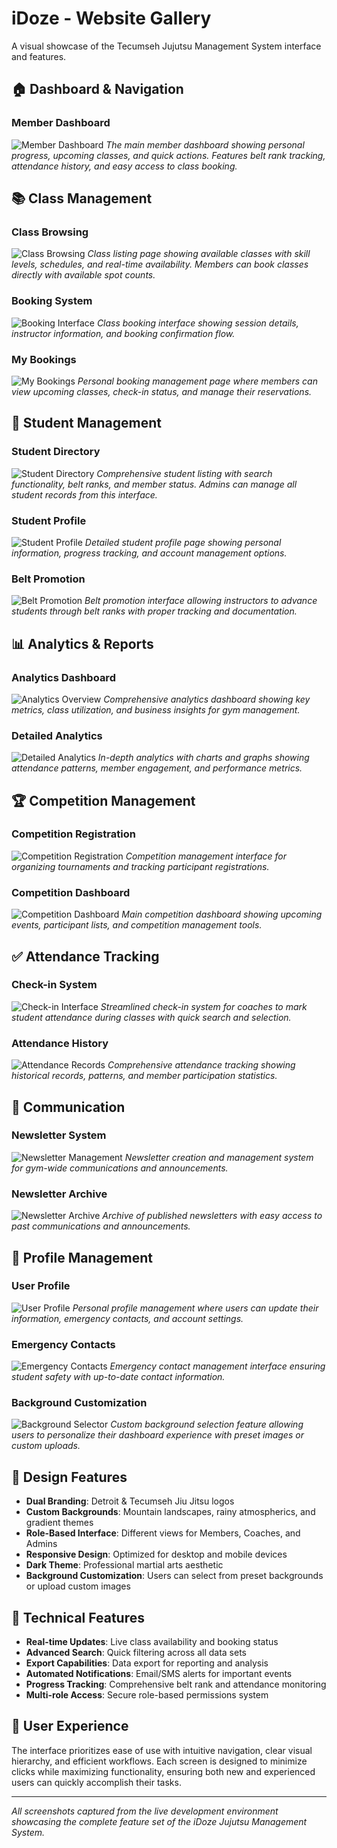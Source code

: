 # iDoze - Website Gallery

A visual showcase of the Tecumseh Jujutsu Management System interface and features.

## 🏠 Dashboard & Navigation

### Member Dashboard
![Member Dashboard](img/site/Screenshot%202025-09-15%20134215.png)
*The main member dashboard showing personal progress, upcoming classes, and quick actions. Features belt rank tracking, attendance history, and easy access to class booking.*

## 📚 Class Management

### Class Browsing
![Class Browsing](img/site/Screenshot%202025-09-15%20134552.png)
*Class listing page showing available classes with skill levels, schedules, and real-time availability. Members can book classes directly with available spot counts.*

### Booking System
![Booking Interface](img/site/Screenshot%202025-09-15%20135040.png)
*Class booking interface showing session details, instructor information, and booking confirmation flow.*

### My Bookings
![My Bookings](img/site/Screenshot%202025-09-15%20135100.png)
*Personal booking management page where members can view upcoming classes, check-in status, and manage their reservations.*

## 👥 Student Management

### Student Directory
![Student Directory](img/site/Screenshot%202025-09-15%20135124.png)
*Comprehensive student listing with search functionality, belt ranks, and member status. Admins can manage all student records from this interface.*

### Student Profile
![Student Profile](img/site/Screenshot%202025-09-15%20135139.png)
*Detailed student profile page showing personal information, progress tracking, and account management options.*

### Belt Promotion
![Belt Promotion](img/site/Screenshot%202025-09-15%20135156.png)
*Belt promotion interface allowing instructors to advance students through belt ranks with proper tracking and documentation.*

## 📊 Analytics & Reports

### Analytics Dashboard
![Analytics Overview](img/site/Screenshot%202025-09-15%20135216.png)
*Comprehensive analytics dashboard showing key metrics, class utilization, and business insights for gym management.*

### Detailed Analytics
![Detailed Analytics](img/site/Screenshot%202025-09-15%20135257.png)
*In-depth analytics with charts and graphs showing attendance patterns, member engagement, and performance metrics.*

## 🏆 Competition Management

### Competition Registration
![Competition Registration](img/site/Screenshot%202025-09-15%20135320.png)
*Competition management interface for organizing tournaments and tracking participant registrations.*

### Competition Dashboard
![Competition Dashboard](img/site/Screenshot%202025-09-15%20135400.png)
*Main competition dashboard showing upcoming events, participant lists, and competition management tools.*

## ✅ Attendance Tracking

### Check-in System
![Check-in Interface](img/site/Screenshot%202025-09-15%20135503.png)
*Streamlined check-in system for coaches to mark student attendance during classes with quick search and selection.*

### Attendance History
![Attendance Records](img/site/Screenshot%202025-09-15%20135528.png)
*Comprehensive attendance tracking showing historical records, patterns, and member participation statistics.*

## 📧 Communication

### Newsletter System
![Newsletter Management](img/site/Screenshot%202025-09-15%20135558.png)
*Newsletter creation and management system for gym-wide communications and announcements.*

### Newsletter Archive
![Newsletter Archive](img/site/Screenshot%202025-09-15%20135716.png)
*Archive of published newsletters with easy access to past communications and announcements.*

## 👤 Profile Management

### User Profile
![User Profile](img/site/Screenshot%202025-09-15%20135825.png)
*Personal profile management where users can update their information, emergency contacts, and account settings.*

### Emergency Contacts
![Emergency Contacts](img/site/Screenshot%202025-09-15%20140016.png)
*Emergency contact management interface ensuring student safety with up-to-date contact information.*

### Background Customization
![Background Selector](img/site/Screenshot%202025-09-15%20140043.png)
*Custom background selection feature allowing users to personalize their dashboard experience with preset images or custom uploads.*

## 🎨 Design Features

- **Dual Branding**: Detroit & Tecumseh Jiu Jitsu logos
- **Custom Backgrounds**: Mountain landscapes, rainy atmospherics, and gradient themes
- **Role-Based Interface**: Different views for Members, Coaches, and Admins
- **Responsive Design**: Optimized for desktop and mobile devices
- **Dark Theme**: Professional martial arts aesthetic
- **Background Customization**: Users can select from preset backgrounds or upload custom images

## 🔧 Technical Features

- **Real-time Updates**: Live class availability and booking status
- **Advanced Search**: Quick filtering across all data sets
- **Export Capabilities**: Data export for reporting and analysis
- **Automated Notifications**: Email/SMS alerts for important events
- **Progress Tracking**: Comprehensive belt rank and attendance monitoring
- **Multi-role Access**: Secure role-based permissions system

## 📱 User Experience

The interface prioritizes ease of use with intuitive navigation, clear visual hierarchy, and efficient workflows. Each screen is designed to minimize clicks while maximizing functionality, ensuring both new and experienced users can quickly accomplish their tasks.

---

*All screenshots captured from the live development environment showcasing the complete feature set of the iDoze Jujutsu Management System.*